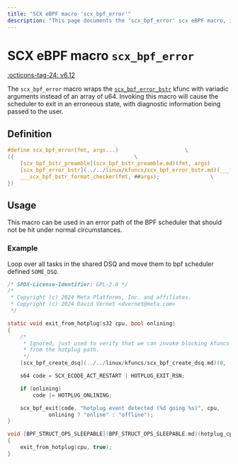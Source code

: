```yaml
---
title: "SCX eBPF macro 'scx_bpf_error'"
description: "This page documents the 'scx_bpf_error' scx eBPF macro, including its definition, usage, and examples."
---
```

# SCX eBPF macro `scx_bpf_error`

[:octicons-tag-24: v6.12](https://github.com/torvalds/linux/commit/4c30f5ce4f7af4f639af99e0bdeada8b268b7361)

The `scx_bpf_error` macro wraps the [`scx_bpf_error_bstr`](../../linux/kfuncs/scx_bpf_error_bstr.md) kfunc with variadic arguments instead of an array of u64. Invoking this macro will cause the scheduler to exit in an erroneous state, with diagnostic information being passed to the user.

## Definition

```c
#define scx_bpf_error(fmt, args...)						\
({										\
	[scx_bpf_bstr_preamble](scx_bpf_bstr_preamble.md)(fmt, args)					\
	[scx_bpf_error_bstr](../../linux/kfuncs/scx_bpf_error_bstr.md)(___fmt, ___param, sizeof(___param));			\
	___scx_bpf_bstr_format_checker(fmt, ##args);				\
})
```

## Usage

This macro can be used in an error path of the BPF scheduler that should not be hit under normal circumstances.

### Example

Loop over all tasks in the shared DSQ and move them to bpf scheduler defined `SOME_DSQ`.

```c hl_lines="20 21"
/* SPDX-License-Identifier: GPL-2.0 */
/*
 * Copyright (c) 2024 Meta Platforms, Inc. and affiliates.
 * Copyright (c) 2024 David Vernet <dvernet@meta.com>
 */

static void exit_from_hotplug(s32 cpu, bool onlining)
{
	/*
	 * Ignored, just used to verify that we can invoke blocking kfuncs
	 * from the hotplug path.
	 */
	[scx_bpf_create_dsq](../../linux/kfuncs/scx_bpf_create_dsq.md)(0, -1);

	s64 code = SCX_ECODE_ACT_RESTART | HOTPLUG_EXIT_RSN;

	if (onlining)
		code |= HOTPLUG_ONLINING;

	scx_bpf_exit(code, "hotplug event detected (%d going %s)", cpu,
		     onlining ? "online" : "offline");
}

void [BPF_STRUCT_OPS_SLEEPABLE](BPF_STRUCT_OPS_SLEEPABLE.md)(hotplug_cpu_online, s32 cpu)
{
	exit_from_hotplug(cpu, true);
}
```
